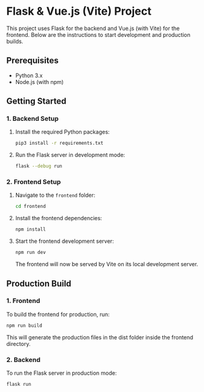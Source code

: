 # Flask & Vue.js (Vite) Project

This project uses Flask for the backend and Vue.js (with Vite) for the frontend. Below are the instructions to start development and production builds.

## Prerequisites

- Python 3.x
- Node.js (with npm)

## Getting Started

### 1. Backend Setup

1. Install the required Python packages:

    ```bash
    pip3 install -r requirements.txt
    ```

2. Run the Flask server in development mode:

    ```bash
    flask --debug run
    ```

### 2. Frontend Setup

1. Navigate to the `frontend` folder:

    ```bash
    cd frontend
    ```

2. Install the frontend dependencies:

    ```bash
    npm install
    ```

3. Start the frontend development server:

    ```bash
    npm run dev
    ```

    The frontend will now be served by Vite on its local development server.

## Production Build

### 1. Frontend

To build the frontend for production, run:

```bash
npm run build
```

This will generate the production files in the dist folder inside the frontend directory.

### 2. Backend

To run the Flask server in production mode:

```bash
flask run
```
